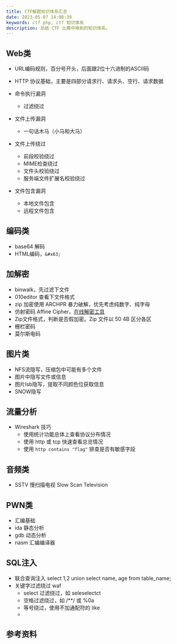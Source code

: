 ```yaml
---
title: CTF解题知识体系汇总
date: 2023-05-07 14:08:39
keywords: ctf php, ctf 知识体系
description: 总结 CTF 比赛中用到的知识体系。 
---
```


## Web类

* URL编码规则，百分号开头，后面跟2位十六进制的ASCII码
* HTTP 协议基础，主要是四部分请求行、请求头、空行、请求数据
* 命令执行漏洞
  * 过滤绕过

* 文件上传漏洞
  * 一句话木马（小马和大马）

* 文件上传绕过
  * 前段校验绕过
  * MIME检查绕过
  * 文件头校验绕过
  * 服务端文件扩展名校验绕过

* 文件包含漏洞
  * 本地文件包含
  * 远程文件包含


## 编码类

* base64 解码
* HTML编码，`&#x63;`

## 加解密

* binwalk，先过滤下文件
* 010editor 查看下文件格式
* zip 加密使用 ARCHPR 暴力破解，优先考虑纯数字、纯字母
* 仿射密码 Affine Cipher，[在线解密工具](http://www.hiencode.com/affine.html)
* Zip文件格式，判断是否假加密。Zip 文件以 50 4B 区分各区
* 栅栏密码
* 莫尔斯电码

## 图片类

* NFS流隐写，压缩包中可能有多个文件
* 图片中隐写文件或信息
* 图片lsb隐写，提取不同颜色位获取信息
* SNOW隐写

## 流量分析

* Wireshark 技巧
  * 使用统计功能总体上查看协议分布情况
  * 使用 http 或 tcp 快速查看总览情况
  * 使用 `http contains "flag"` 排查是否有敏感字段

## 音频类

* SSTV 慢扫描电视 Slow Scan Television

## PWN类

* 汇编基础
* ida 静态分析
* gdb 动态分析
* nasm 汇编编译器

## SQL注入

* 联合查询注入 select 1,2 union select name, age from table_name;
* 关键字过滤绕过 waf
  * select 过滤绕过，如 seleselectct
  * 空格过滤绕过，如 /**/ 或 %0a
  * 等号绕过，使用不加通配符的 like
  * 

## 参考资料

